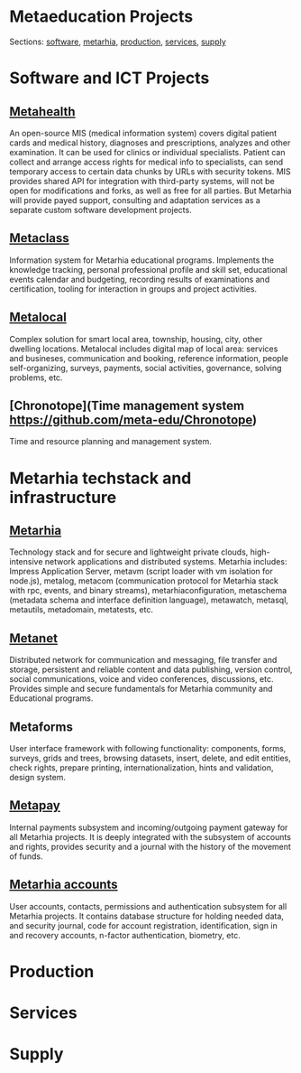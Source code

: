 # Metaeducation Projects

Sections: [software](#software-and-ict-projects),
[metarhia](#metarhia-techstack-and-infrastructure), [production](#production),
[services](#services), [supply](#supply)

# Software and ICT Projects

## [Metahealth](https://github.com/me-gi/Metahealth)

An open-source MIS (medical information system) covers digital patient cards and
medical history, diagnoses and prescriptions, analyzes and other examination. It
can be used for clinics or individual specialists. Patient can collect and
arrange access rights for medical info to specialists, can send temporary access
to certain data chunks by URLs with security tokens. MIS provides shared API for
integration with third-party systems, will not be open for modifications and
forks, as well as free for all parties. But Metarhia will provide payed support,
consulting and adaptation services as a separate custom software development
projects.

## [Metaclass](https://github.com/me-gi/Metaclass)

Information system for Metarhia educational programs. Implements the knowledge
tracking, personal professional profile and skill set, educational events
calendar and budgeting, recording results of examinations and certification,
tooling for interaction in groups and project activities.

## [Metalocal](https://github.com/metarhia/Metalocal)

Complex solution for smart local area, township, housing, city, other dwelling
locations. Metalocal includes digital map of local area: services and busineses,
communication and booking, reference information, people self-organizing,
surveys, payments, social activities, governance, solving problems, etc.

## [Chronotope](Time management system https://github.com/meta-edu/Chronotope)

Time and resource planning and management system.

# Metarhia techstack and infrastructure

## [Metarhia](https://github.com/metarhia)

Technology stack and for secure and lightweight private clouds, high-intensive
network applications and distributed systems. Metarhia includes: Impress
Application Server, metavm (script loader with vm isolation for node.js),
metalog, metacom (communication protocol for Metarhia stack with rpc, events,
and binary streams), metarhiaconfiguration, metaschema (metadata schema and
interface definition language), metawatch, metasql, metautils, metadomain,
metatests, etc.

## [Metanet](https://github.com/metarhia/Metanet)

Distributed network for communication and messaging, file transfer and storage,
persistent and reliable content and data publishing, version control, social
communications, voice and video conferences, discussions, etc. Provides simple
and secure fundamentals for Metarhia community and Educational programs.

## Metaforms

User interface framework with following functionality: components, forms,
surveys, grids and trees, browsing datasets, insert, delete, and edit entities,
check rights, prepare printing, internationalization, hints and validation,
design system.

## [Metapay](https://github.com/metarhia/Metapay)

Internal payments subsystem and incoming/outgoing payment gateway for all
Metarhia projects. It is deeply integrated with the subsystem of accounts and
rights, provides security and a journal with the history of the movement of
funds.

## [Metarhia accounts](https://github.com/metarhia/Accounts)

User accounts, contacts, permissions and authentication subsystem for all
Metarhia projects. It contains database structure for holding needed data, and
security journal, code for account registration, identification, sign in and
recovery accounts, n-factor authentication, biometry, etc.

# Production

# Services

# Supply
